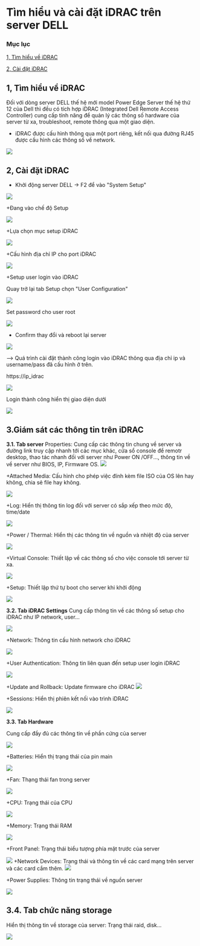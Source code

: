 # Tìm hiểu và cài đặt iDRAC trên server DELL #

### Mục lục

[1, Tìm hiểu về iDRAC](#timhieuveidrac)

[2, Cài đặt iDRAC](#caidatidrac)

<a name="timhieuveidrac"></a>
## 1, Tìm hiểu về iDRAC ##

Đối với dòng server DELL thế hệ mới model Power Edge Server thế hệ thứ 12 của Dell thì đều có tích hợp iDRAC (Integrated Dell Remote Access Controller) cung cấp tính năng để quản lý các thông số hardware của server từ xa, troubleshoot, remote thông qua một giao diện.

- iDRAC được cấu hình thông qua một port riêng, kết nối qua đường RJ45 được cấu hình các thông số về network.

![](https://i.imgur.com/vX1r6eq.png)

<a name="caidatidrac"></a>
## 2, Cài đặt iDRAC ##

- Khởi động server DELL -> F2 để vào "System Setup"

![](https://i.imgur.com/LS3Yq8l.png)

+Đang vào chế độ Setup

![](https://i.imgur.com/5ZDD9Ld.png)

+Lựa chọn mục setup iDRAC

![](https://i.imgur.com/eqqpW6z.png)

+Cấu hình địa chỉ IP cho port iDRAC

![](https://i.imgur.com/szGqKe6.png)

+Setup user login vào iDRAC

Quay trở lại tab Setup chọn "User Configuration"

![](https://i.imgur.com/8IZ304Q.png)

Set password cho user root

![](https://i.imgur.com/MZTAgJV.png)

+ Confirm thay đổi và reboot lại server

![](https://i.imgur.com/XPf9PyL.png)

--> Quá trình cài đặt thành công login vào iDRAC thông qua địa chỉ ip và username/pass đã cấu hình ở trên.

https://ip_idrac

![](https://i.imgur.com/vGp2czy.png)

Login thành công hiển thị giao diện dưới

![](https://i.imgur.com/MgmRQWR.png)

## 3.Giám sát các thông tin trên iDRAC ##

**3.1. Tab server**
Properties: Cung cấp các thông tin chung về server và đường link truy cập nhanh tới các mục khác, cửa sổ console để remotr desktop, thao tác nhanh đối với server như Power ON /OFF..., thông tin về về server như BIOS, IP, Firmware OS.
![](https://i.imgur.com/7PSjQdi.png)

+Attached Media: Cấu hình cho phép việc đính kèm file ISO của OS lên hay không, chia sẻ file hay không.

![](https://i.imgur.com/5E8MTk2.png)

+Log: Hiển thị thông tin log đối với server có sắp xếp theo mức độ, time/date

![](https://i.imgur.com/B8tHf7c.png)

+Power / Thermal: Hiển thị các thông tin về nguồn và nhiệt độ của server

![](https://i.imgur.com/LjfVkz2.png)

+Virtual Console: Thiết lập về các thông số cho việc console tới server từ xa.

![](https://i.imgur.com/SH2KzBq.png)

+Setup: Thiết lập thứ tự boot cho server khi khởi động

![](https://i.imgur.com/c64Efcj.png)

**3.2. Tab iDRAC Settings**
Cung cấp thông tin về các thông số setup cho iDRAC như IP network, user...

![](https://i.imgur.com/l4xgN26.png)

+Network: Thông tin cấu hình network cho iDRAC

![](https://i.imgur.com/FAsZDUy.png)

+User Authentication: Thông tin liên quan đến setup user login iDRAC

![](https://i.imgur.com/MR6GTMx.png)

+Update and Rollback: Update firmware cho iDRAC
![](https://i.imgur.com/l6lAzzx.png)

+Sessions: Hiển thị phiên kết nối vào trình iDRAC

![](https://i.imgur.com/N7mcLeW.png)

**3.3. Tab Hardware**

Cung cấp đầy đủ các thông tin về phần cứng của server

![](https://i.imgur.com/h7q3CgH.png)

+Batteries: Hiển thị trạng thái của pin main

![](https://i.imgur.com/LVQ9joD.png)

+Fan: Thạng thái fan trong server

![](https://i.imgur.com/qKd96mL.png)

+CPU: Trạng thái của CPU

![](https://i.imgur.com/aC96cJU.png)

+Memory: Trạng thái RAM

![](https://i.imgur.com/QJEoR7X.png)

+Front Panel: Trạng thái biểu tượng phía mặt trước của server

![](https://i.imgur.com/khf6pBt.png)
+Network Devices: Trạng thái và thông tin về các card mạng trên server và các card cắm thêm.
![](https://i.imgur.com/UoTxwhg.png)

+Power Supplies: Thông tin trạng thái về nguồn server

![](https://i.imgur.com/4I3jQyU.png)

## 3.4. Tab chức năng storage ##

Hiển thị thông tin về storage của server: Trạng thái raid, disk...

![](https://i.imgur.com/qyo5ru4.png)
